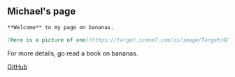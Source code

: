 ## Michael's page

```markdown
**Welcome** to my page on bananas.

[Here is a picture of one](https://target.scene7.com/is/image/Target/GUEST_f5d0cfc3-9d02-4ee0-a6c6-ed5dc09971d1?wid=488&hei=488&fmt=pjpeg)
``` 
   
For more details, go read a book on bananas.

[GitHub](http://github.com)
